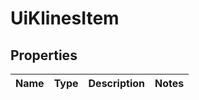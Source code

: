 

# UiKlinesItem


## Properties

| Name | Type | Description | Notes |
|------------ | ------------- | ------------- | -------------|



